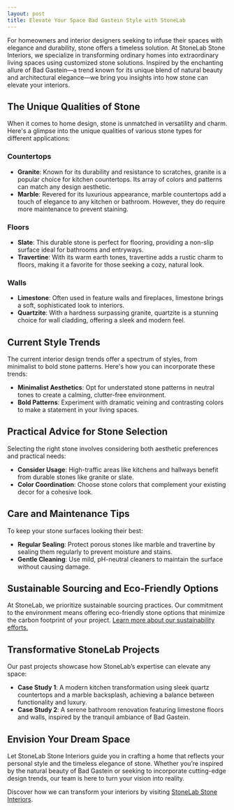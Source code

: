 ```yaml
---
layout: post
title: Elevate Your Space Bad Gastein Style with StoneLab
---
```



For homeowners and interior designers seeking to infuse their spaces with elegance and durability, stone offers a timeless solution. At StoneLab Stone Interiors, we specialize in transforming ordinary homes into extraordinary living spaces using customized stone solutions. Inspired by the enchanting allure of Bad Gastein—a trend known for its unique blend of natural beauty and architectural elegance—we bring you insights into how stone can elevate your interiors.

## The Unique Qualities of Stone

When it comes to home design, stone is unmatched in versatility and charm. Here's a glimpse into the unique qualities of various stone types for different applications:

### Countertops

- **Granite**: Known for its durability and resistance to scratches, granite is a popular choice for kitchen countertops. Its array of colors and patterns can match any design aesthetic.
- **Marble**: Revered for its luxurious appearance, marble countertops add a touch of elegance to any kitchen or bathroom. However, they do require more maintenance to prevent staining.

### Floors

- **Slate**: This durable stone is perfect for flooring, providing a non-slip surface ideal for bathrooms and entryways.
- **Travertine**: With its warm earth tones, travertine adds a rustic charm to floors, making it a favorite for those seeking a cozy, natural look.

### Walls

- **Limestone**: Often used in feature walls and fireplaces, limestone brings a soft, sophisticated look to interiors.
- **Quartzite**: With a hardness surpassing granite, quartzite is a stunning choice for wall cladding, offering a sleek and modern feel.

## Current Style Trends

The current interior design trends offer a spectrum of styles, from minimalist to bold stone patterns. Here's how you can incorporate these trends:

- **Minimalist Aesthetics**: Opt for understated stone patterns in neutral tones to create a calming, clutter-free environment.
- **Bold Patterns**: Experiment with dramatic veining and contrasting colors to make a statement in your living spaces.

## Practical Advice for Stone Selection

Selecting the right stone involves considering both aesthetic preferences and practical needs:

- **Consider Usage**: High-traffic areas like kitchens and hallways benefit from durable stones like granite or slate.
- **Color Coordination**: Choose stone colors that complement your existing decor for a cohesive look.

## Care and Maintenance Tips

To keep your stone surfaces looking their best:

- **Regular Sealing**: Protect porous stones like marble and travertine by sealing them regularly to prevent moisture and stains.
- **Gentle Cleaning**: Use mild, pH-neutral cleaners to maintain the surface without causing damage.

## Sustainable Sourcing and Eco-Friendly Options

At StoneLab, we prioritize sustainable sourcing practices. Our commitment to the environment means offering eco-friendly stone options that minimize the carbon footprint of your project. [Learn more about our sustainability efforts.](https://stonelab.se)

## Transformative StoneLab Projects

Our past projects showcase how StoneLab’s expertise can elevate any space:

- **Case Study 1**: A modern kitchen transformation using sleek quartz countertops and a marble backsplash, achieving a balance between functionality and luxury.
- **Case Study 2**: A serene bathroom renovation featuring limestone floors and walls, inspired by the tranquil ambiance of Bad Gastein.

## Envision Your Dream Space

Let StoneLab Stone Interiors guide you in crafting a home that reflects your personal style and the timeless elegance of stone. Whether you’re inspired by the natural beauty of Bad Gastein or seeking to incorporate cutting-edge design trends, our team is here to turn your vision into reality.

Discover how we can transform your interiors by visiting [StoneLab Stone Interiors](https://stonelab.se).
